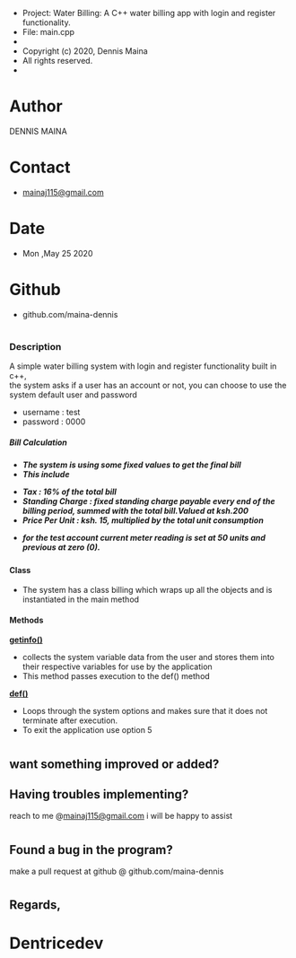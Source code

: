  * Project:  Water Billing: A C++ water billing app with login and register functionality.
 * File:     main.cpp
 *
 * Copyright (c) 2020, Dennis Maina
 * All rights reserved.
 *
# Author 
 DENNIS MAINA
# Contact
* mainaj115@gmail.com
# Date 
* Mon ,May 25 2020
# Github 
* github.com/maina-dennis
# 
<h3>Description</h3>
<p>A simple water billing system with login and register functionality built in c++,<br>
the system asks if a user has an account or not, you can choose to use the system default user and password</p> <ul><li>username : test </li><li>password : 0000</li></ul>
<h5>Bill Calculation<h5>

* The system is using some fixed values to get the final bill
* This include 
<ul>
<li>Tax : 16% of the total bill</li>
<li>Standing Charge : fixed standing charge payable every end of the billing period, summed with the total bill.Valued at ksh.200</li>
<li>Price Per Unit : ksh. 15, multiplied by the total unit consumption</li>
</ul>

* for the test account current meter reading is set at 50 units and previous at zero (0).
<h4>Class </h4>

* The system has a class billing which wraps up all the objects and is instantiated in the main method
<h4>Methods</h4>
<b><u>getinfo()</u></b>

* collects the system variable data from the user and stores them into their respective variables for use by the application
* This method passes execution to the def() method

<b><u>def()</u></b>

* Loops through the system options and makes sure that it does not terminate after execution.
* To exit the application use option 5

# 
## want something improved or added?
## Having troubles implementing?
 reach to me @mainaj115@gmail.com 
 i will be happy to assist 
# 
## Found a bug in the program?
 make a pull request at github @ github.com/maina-dennis
# 
## Regards,
# Dentricedev